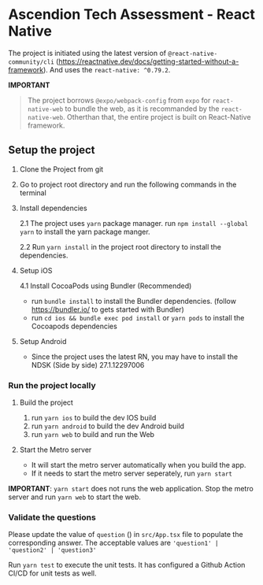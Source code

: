 # Ascendion Tech Assessment - React Native

The project is initiated using the latest version of `@react-native-community/cli` (https://reactnative.dev/docs/getting-started-without-a-framework).
And uses the `react-native: ^0.79.2`.

**IMPORTANT**

> The project borrows `@expo/webpack-config` from `expo` for `react-native-web` to bundle the web, as it is recommanded by the `react-native-web`. Otherthan that, the entire project is built on React-Native framework.

## Setup the project

1. Clone the Project from git
2. Go to project root directory and run the following commands in the terminal
3. Install dependencies

   2.1 The project uses `yarn` package manager. run `npm install --global yarn` to install the yarn package manger.

   2.2 Run `yarn install` in the project root directory to install the dependencies.

4. Setup iOS

   4.1 Install CocoaPods using Bundler (Recommended)

   - run `bundle install` to install the Bundler dependencies. (follow https://bundler.io/ to gets started with Bundler)
   - run `cd ios && bundle exec pod install` or `yarn pods` to install the Cocoapods dependencies

5. Setup Android

   - Since the project uses the latest RN, you may have to install the NDSK (Side by side) 27.1.12297006

### Run the project locally

1. Build the project
   1. run `yarn ios` to build the dev IOS build
   2. run `yarn android` to build the dev Android build
   3. run `yarn web` to build and run the Web
2. Start the Metro server

   - It will start the metro server automatically when you build the app.
   - If it needs to start the metro server seperately, run `yarn start`

**IMPORTANT**: `yarn start` does not runs the web application. Stop the metro server and run `yarn web` to start the web.

### Validate the questions

Please update the value of `question` () in `src/App.tsx` file to populate the corresponding answer. The acceptable values are `'question1' | 'question2' | 'question3'`

Run `yarn test` to execute the unit tests. It has configured a Github Action CI/CD for unit tests as well.
